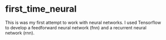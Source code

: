 # first_time_neural

This is was my first attempt to work with neural networks. I used Tensorflow to develop a feedforward neural network (fnn) and a recurrent neural network (rnn). 
